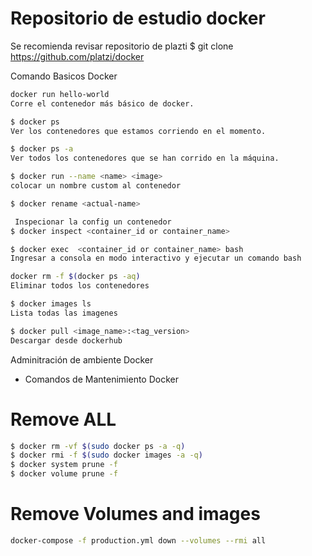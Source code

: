 # Repositorio de estudio docker
Se recomienda revisar repositorio de plazti
$ git clone https://github.com/platzi/docker



Comando Basicos Docker 


```sh 
docker run hello-world
Corre el contenedor más básico de docker.
```

```sh 
$ docker ps 
Ver los contenedores que estamos corriendo en el momento.
```

```sh 
$ docker ps -a 
Ver todos los contenedores que se han corrido en la máquina.
```

```sh 
$ docker run --name <name> <image> 
colocar un nombre custom al contenedor
```

```sh 
$ docker rename <actual-name>
```

```sh 
 Inspecionar la config un contenedor
$ docker inspect <container_id or container_name>
```

```sh 
$ docker exec  <container_id or container_name> bash  
Ingresar a consola en modo interactivo y ejecutar un comando bash 
```

```sh 
docker rm -f $(docker ps -aq)
Eliminar todos los contenedores
```



```sh 
$ docker images ls 
Lista todas las imagenes 
```


```sh 
$ docker pull <image_name>:<tag_version>
Descargar desde dockerhub 
```


Adminitración de ambiente Docker 
 - Comandos de Mantenimiento Docker 

# Remove ALL

```sh 
$ docker rm -vf $(sudo docker ps -a -q)
$ docker rmi -f $(sudo docker images -a -q)
$ docker system prune -f
$ docker volume prune -f
```
# Remove Volumes and images 
```sh 
docker-compose -f production.yml down --volumes --rmi all
```

